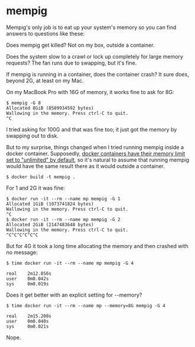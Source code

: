 # mempig
Mempig's only job is to eat up your system's memory so you can find answers to questions like these:

Does mempig get killed? Not on my box, outside a container.

Does the system slow to a crawl or lock up completely for large memory requests? The fan runs due to swapping, but it's fine.

If mempig is running in a container, does the container crash? It sure does, beyond 2G, at least on my Mac.

On my MacBook Pro with 16G of memory, it works fine to ask for 8G:
```
$ mempig -G 8
Allocated 8GiB (8589934592 bytes)
Wallowing in the memory. Press ctrl-C to quit.
^C
```

I tried asking for 100G and that was fine too; it just got the memory by swapping out to disk.

But to my surprise, things changed when I tried running mempig inside a docker container.
Supposedly, [docker containers have their memory limit set to "unlimited" by default](https://docs.docker.com/config/containers/resource_constraints/#--kernel-memory-details),
so it's natural to assume that running mempig would have the same result there as it
would outside a container.

```
$ docker build -t mempig .
```

For 1 and 2G it was fine:
```
$ docker run -it --rm --name mp mempig -G 1
Allocated 1GiB (1073741824 bytes)
Wallowing in the memory. Press ctrl-C to quit.
^C
$ docker run -it --rm --name mp mempig -G 2
Allocated 2GiB (2147483648 bytes)
Wallowing in the memory. Press ctrl-C to quit.
^C^C^C^C^C^C
```
But for 4G it took a long time allocating the memory and then crashed with no message:
```
$ time docker run -it --rm --name mp mempig -G 4

real    2m12.856s
user    0m0.042s
sys     0m0.019s
```

Does it get better with an explicit setting for --memory?
```
$ time docker run -it --rm --name mp --memory=8G mempig -G 4

real    2m15.208s
user    0m0.040s
sys     0m0.021s
```
Nope.
